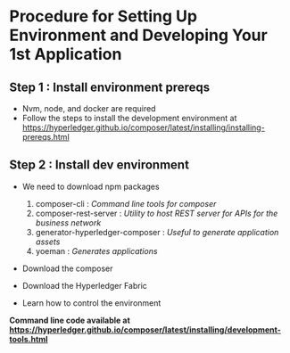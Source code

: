 # Procedure for Setting Up Environment and Developing Your 1st Application

## Step 1 : **Install environment prereqs**
- Nvm, node, and docker are required
- Follow the steps to install the development environment at https://hyperledger.github.io/composer/latest/installing/installing-prereqs.html

## Step 2 : **Install dev environment**
- We need to download npm packages 
	1. composer-cli : *Command line tools for composer*
	2. composer-rest-server : *Utility to host REST server for APIs for the business network*
	3. generator-hyperledger-composer : *Useful to generate application assets*
	4. yoeman : *Generates applications*

- Download the composer
- Download the Hyperledger Fabric
- Learn how to control the environment

**Command line code available at https://hyperledger.github.io/composer/latest/installing/development-tools.html**


